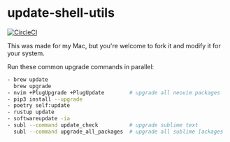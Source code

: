 # update-shell-utils
[![CircleCI](https://circleci.com/gh/y0ssar1an/update-shell-utils/tree/master.svg?style=svg)](https://circleci.com/gh/y0ssar1an/update-shell-utils/tree/master)

This was made for my Mac, but you're welcome to fork it and modify it for your
system.

Run these common upgrade commands in parallel:

```sh
- brew update
  brew upgrade
- nvim +PlugUpgrade +PlugUpdate        # upgrade all neovim packages
- pip3 install --upgrade
- poetry self:update
- rustup update
- softwareupdate -ia
- subl --command update_check          # upgrade sublime text
  subl --command upgrade_all_packages  # upgrade all sublime [ackages
```
